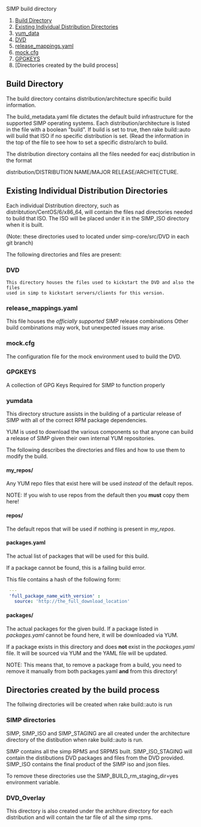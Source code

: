 SIMP build directory

1. [Build Directory](#build-directory)
2. [Existing Individual Distribution Directories](#indiv-dist-dir)
  1. [yum_data](#yum_data)
  2. [DVD](#DVD)
  3. [release_mappings.yaml](#release_mappings.yaml)
  4. [mock.cfg](#mock.cfg)
  5. [GPGKEYS](#GPGKEYS)
3. [Directories created by the build process]


## Build Directory

The build directory contains distribution/architecture specific build information.

The build_metadata.yaml file dictates the default build infrastructure for the supported SIMP operating systems.
Each distribution/architecture is listed in the file with a boolean "build".  If build is set to true, then
rake build::auto will build that ISO if no specific distribution is set.  (Read the information in the top of the
file to see how to set a specific distro/arch to build.

The distribution directory contains all the files needed for eacj distribution in the format

distribution/DISTRIBUTION NAME/MAJOR RELEASE/ARCHITECTURE.


## Existing Individual Distribution Directories

Each individual Distribution directory, such as distribtution/CentOS/6/x86_64,
will contain  the files nad directories needed to build that ISO.  The ISO
will be placed under it in the SIMP_ISO directory when it is built.

(Note:  these directories used to located under simp-core/src/DVD in each git branch)

The following directories and files are present:


### DVD
    This directory houses the files used to kickstart the DVD and also the files
    used in simp to kickstart servers/clients for this version.

### release_mappings.yaml
  This file houses the *officially supported* SIMP release combinations
  Other build combinations may work, but unexpected issues may arise.

### mock.cfg
  The configuration file for the mock environment used to build the DVD.

### GPGKEYS
  A collection of GPG Keys Required for SIMP to function properly

### yumdata
  This directory structure assists in the building of a particular release of
SIMP with all of the correct RPM package dependencies.

YUM is used to download the various components so that anyone can build a
release of SIMP given their own internal YUM repositories.

The following describes the directories and files and how to use them to 
modify the build. 

#### my_repos/

Any YUM repo files that exist here will be used *instead* of the default repos.

NOTE: If you wish to use repos from the default then you **must** copy them here!

#### repos/

The default repos that will be used if nothing is present in *my_repos*.

#### packages.yaml

The actual list of packages that will be used for this build.

If a package cannot be found, this is a failing build error.

This file contains a hash of the following form:

```yaml
 ---
 'full_package_name_with_version' :
   source: 'http://the_full_download_location'
```
#### packages/

The actual packages for the given build.
If a package listed in _packages.yaml_ cannot be found here, it will be
downloaded via YUM.

If a package exists in this directory and does **not** exist in
the _packages.yaml_ file. It will be sourced via YUM and the YAML file will
be updated.

NOTE: This means that, to remove a package from a build, you need to remove it
manually from both packages.yaml **and** from this directory!


## Directories created by the build process

The follwing directories will be created when rake build::auto is run

### SIMP directories

SIMP, SIMP_ISO and SIMP_STAGING are all created under the architecture
directory of the distibution when rake build::auto is run.

SIMP  contains all the simp RPMS and SRPMS built.
SIMP_ISO_STAGING will contain the distibutions DVD packages
     and files from the DVD provided.
SIMP_ISO contains the final product of the SIMP iso and json
     files.

To remove these directories use the SIMP_BUILD_rm_staging_dir=yes
environment variable.

### DVD_Overlay 

This directory is also created under the architure directory for
each distribution and will contain the tar file of all the simp
rpms.


